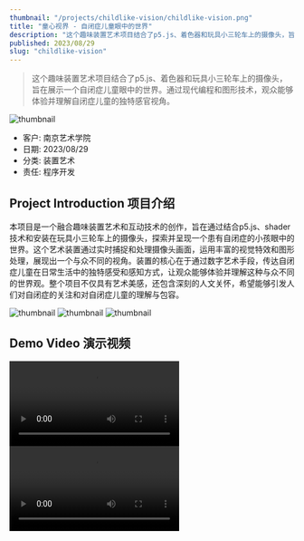 ```yaml
---
thumbnail: "/projects/childlike-vision/childlike-vision.png"
title: "童心视界 - 自闭症儿童眼中的世界"
description: "这个趣味装置艺术项目结合了p5.js、着色器和玩具小三轮车上的摄像头，旨在展示一个自闭症儿童眼中的世界。通过现代编程和图形技术，观众能够体验并理解自闭症儿童的独特感官视角。"
published: 2023/08/29
slug: "childlike-vision"
---
```


> 这个趣味装置艺术项目结合了p5.js、着色器和玩具小三轮车上的摄像头，旨在展示一个自闭症儿童眼中的世界。通过现代编程和图形技术，观众能够体验并理解自闭症儿童的独特感官视角。

![thumbnail](/projects/childlike-vision/childlike-vision.png "thumbnail")

- 客户: 南京艺术学院
- 日期: 2023/08/29
- 分类: 装置艺术
- 责任: 程序开发

## Project Introduction 项目介绍
本项目是一个融合趣味装置艺术和互动技术的创作，旨在通过结合p5.js、shader技术和安装在玩具小三轮车上的摄像头，探索并呈现一个患有自闭症的小孩眼中的世界。这个艺术装置通过实时捕捉和处理摄像头画面，运用丰富的视觉特效和图形处理，展现出一个与众不同的视角。装置的核心在于通过数字艺术手段，传达自闭症儿童在日常生活中的独特感受和感知方式，让观众能够体验并理解这种与众不同的世界观。整个项目不仅具有艺术美感，还包含深刻的人文关怀，希望能够引发人们对自闭症的关注和对自闭症儿童的理解与包容。

![thumbnail](/projects/childlike-vision/p2.jpg "thumbnail")
![thumbnail](/projects/childlike-vision/p3.jpg "thumbnail")
![thumbnail](/projects/childlike-vision/p1.jpg "thumbnail")
  
## Demo Video 演示视频
<video src="/projects/childlike-vision/demo1.mp4" controls></video>
<video src="/projects/childlike-vision/demo2.mp4" controls></video>